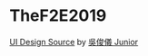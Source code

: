 # TheF2E2019
 

[UI Design Source](https://xd.adobe.com/spec/4f6eb081-4411-4b48-69ae-34b92df3f3e4-395f/screen/f6907edb-4d28-4e99-8957-70895473e6c5/work-countdown)
by [吳俊儀 Junior](https://challenge.thef2e.com/user/2760?schedule=2468#works-2468)
